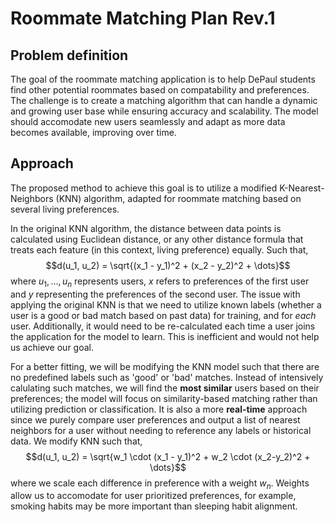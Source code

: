 # Roommate Matching Plan Rev.1

## Problem definition
The goal of the roommate matching application is to help DePaul students find other potential roommates based on compatability and preferences. The challenge is to create a matching algorithm that can handle a dynamic and growing user base while ensuring accuracy and scalability. The model should accomodate new users seamlessly and adapt as more data becomes available, improving over time. 

## Approach
The proposed method to achieve this goal is to utilize a modified K-Nearest-Neighbors (KNN) algorithm, adapted for roommate matching based on several living preferences. 

In the original KNN algorithm, the distance between data points is calculated using Euclidean distance, or any other distance formula that treats each feature (in this context, living preference) equally. Such that,
$$d(u_1, u_2) = \sqrt{(x_1 - y_1)^2 + (x_2 - y_2)^2 + \dots}$$
where $u_1, \dots, u_n$ represents users, $x$ refers to preferences of the first user and $y$ representing the preferences of the second user. The issue with applying the original KNN is that we need to utilize known labels (whether a user is a good or bad match based on past data) for training, and for *each* user. Additionally, it would need to be re-calculated each time a user joins the application for the model to learn. This is inefficient and would not help us achieve our goal. 

For a better fitting, we will be modifying the KNN model such that there are no predefined labels such as 'good' or 'bad' matches. Instead of intensively calulating such matches, we will find the **most similar** users based on their preferences; the model will focus on similarity-based matching rather than utilizing prediction or classification. It is also a more **real-time** approach since we purely compare user preferences and output a list of nearest neighbors for a user without needing to reference any labels or historical data. We modify KNN such that,
$$d(u_1, u_2) = \sqrt{w_1 \cdot (x_1 - y_1)^2 + w_2 \cdot (x_2-y_2)^2 + \dots}$$ where we scale each difference in preference with a weight $w_n$. Weights allow us to accomodate for user prioritized preferences, for example, smoking habits may be more important than sleeping habit alignment. 